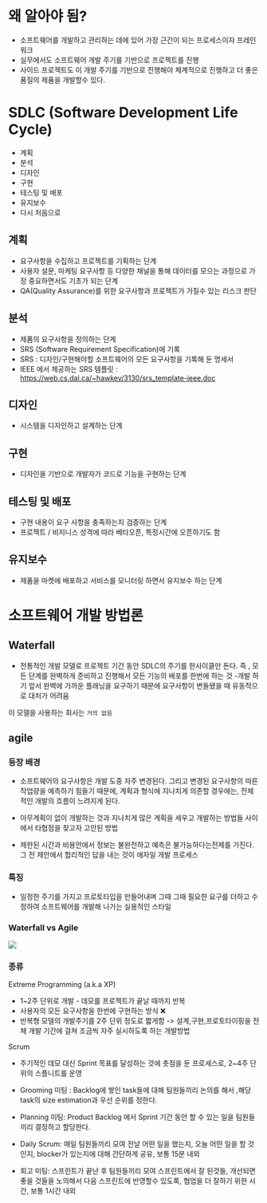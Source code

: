 # 왜 알아야 됨?

- 소프트웨어를 개발하고 관리하는 데에 있어 가장 근간이 되는 프로세스이자 프레인워크
- 실무에서도 소프트웨어 개발 주기를 기반으로 프로젝트를 진행
- 사이드 프로젝트도 이 개발 주기를 기반으로 진행해야 체계적으로 진행하고 더 좋은 품질의 제품을 개발할수 있다.

# SDLC (Software Development Life Cycle)
- 계획
- 분석
- 디자인
- 구현
- 테스팅 및 배포
- 유지보수 
- 다시 처음으로


## 계획

- 요구사항을 수집하고 프로젝트를 기획하는 단계
- 사용자 설문, 마케팅 요구사항 등 다양한 채널을 통해 데이터를 모으는 과정으로 가장 중요하면서도 기초가 되는 단계
- QA(Quality Assurance)를 위한 요구사항과 프로젝트가 가질수 있는 리스크 판단


## 분석

- 제품의 요구사항을 정의하는 단계
- SRS (Software Requirement Specification)에 기록
- SRS : 디자인/구현해야할 소프트웨어의 모든 요구사항을 기록해 둔 명세서
- IEEE 에서 제공하는 SRS 템플릿 : 
https://web.cs.dal.ca/~hawkey/3130/srs_template-ieee.doc


## 디자인

- 시스템을 디자인하고 설계하는 단계


## 구현

- 디자인을 기반으로 개발자가 코드로 기능을 구현하는 단계

## 테스팅 및 배포

- 구현 내용이 요구 사항을 충족하는지 검증하는 단계
- 프로젝트 / 비지니스 성격에 따라 베타오픈, 특정시간에 오픈하기도 함

## 유지보수 

- 제품을 마켓에 배포하고 서비스를 모니터링 하면서 유지보수 하는 단계


# 소프트웨어 개발 방법론




## Waterfall
- 전통적인 개발 모델로 프로젝트 기간 동안 SDLC의 주기를 한사이클만 돈다. 즉 , 모든 단계를 완벽하게 준비하고 진행해서 모든 기능의 배포를 한번에 하는 것
-개발 하기 앞서 완벽에 가까운 플래닝을 요구하기 때문에 요구사항이 변돌됐을 때 유동적으로 대처가 어려움

이 모델을 사용하는 회사는 `거의 없음`


## agile

### 등장 배경

- 소프트웨어의 요구사항은 개발 도중 자주 변경된다. 그리고 변경된 요구사항의 따른 작업량을 예측하기 힘들기 때문에, 계획과 형식에 지나치게 의존할 경우에는, 전체적인 개발의 흐름이 느려지게 된다.


- 아무계획이 없이 개발하는 것과 지나치게 많은 계획을 세우고 개발하는 방법들 사이에서 타협점을 찾고자 고안된 방법

- 제한된 시간과 비용안에서 정보는 불완전하고 예측은 불가능하다는전제를 가진다. 그 전 제안에서 합리적인 답을 내는 것이 애자일 개발 프로세스

### 특징

- 일정한 주기를 가지고 프로토타입을 만들어내며 그때 그때 필요한 요구를 더하고 수정하여 소프트웨어를 개발해 나가는 실용적인 스타일



### Waterfall vs Agile

![](https://velog.velcdn.com/images/jhs000123/post/e438e537-a039-447a-ad11-3237d30f3b34/image.png)


### 종류

Extreme Programming (a.k.a XP)
- 1~2주 단위로 개발 - 데모를 프로젝트가 끝날 때까지 반복
- 사용자의 모든 요구사항을 한번에 구현하는 방식 ❌
- 반복형 모델의 개발주기를 2주 단위 정도로 짧게함 -> 설계,구현,프로토타이핑을 전체 개발 기간에 걸쳐 조금씩 자주 실시하도록 하는 개발방법


Scrum

- 주기적인 데모 대신 Sprint 목표를 달성하는 것에 촛점을 둔 프로세스로, 2~4주 단위의 스플니트를 운영
- Grooming 미팅 : Backlog에 쌓인 task들에 대해 팀원들끼리 논의를 해서 ,해당 task의 size estimation과 우선 순위를 정한다.

- Planning 미팅: Product Backlog 에서 Sprint 기간 동안 할 수 있는 일을 팀원들끼리 결정하고 할당한다.

- Daily Scrum: 매일 팀원들끼리 모여 전날 어떤 일을 했는지, 오늘 어떤 일을 할 것인지,
blocker가 있는지에 대해 간단하게 공유, 보통 15분 내외

- 회고 미팅: 스프린트가 끝난 후 팀원들끼리 모여 스프린트에서 잘 된것들, 개선되면 좋을 것들을 노의해서 다음 스프린트에 반영할수 있도록, 협업을 더 잘하기 위한 시간, 보통 1시간 내외



